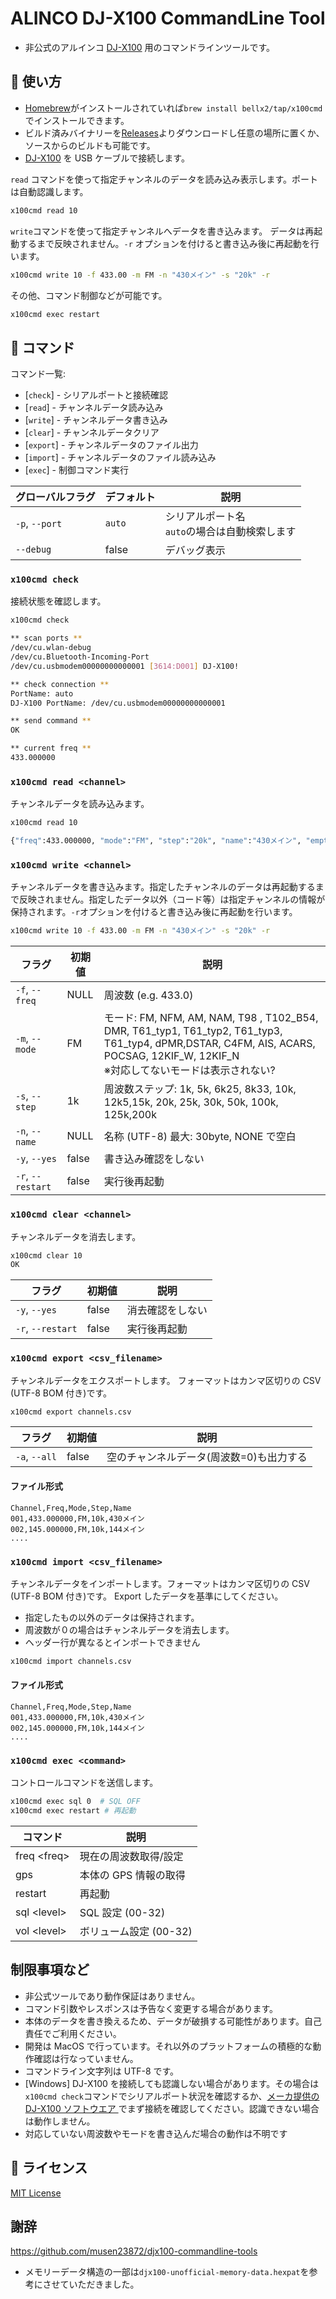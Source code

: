 <!-- <p align="center">
日本語 | <a href="./README_en.md">English</a>
</p> -->

# ALINCO DJ-X100 CommandLine Tool

- 非公式のアルインコ [DJ-X100](https://www.alinco.co.jp/product/electron/detail/djx100.html) 用のコマンドラインツールです。

## :beginner: 使い方

- [Homebrew](https://brew.sh/index_ja)がインストールされていれば`brew install bellx2/tap/x100cmd`でインストールできます。
- ビルド済みバイナリーを[Releases](https://github.com/bellx2/x100cmd/releases/)よりダウンロードし任意の場所に置くか、ソースからのビルドも可能です。
- [DJ-X100](https://www.alinco.co.jp/product/electron/detail/djx100.html) を USB ケーブルで接続します。

`read` コマンドを使って指定チャンネルのデータを読み込み表示します。ポートは自動認識します。

```sh
x100cmd read 10
```

`write`コマンドを使って指定チャンネルへデータを書き込みます。
データは再起動するまで反映されません。`-r` オプションを付けると書き込み後に再起動を行います。

```sh
x100cmd write 10 -f 433.00 -m FM -n "430メイン" -s "20k" -r
```

その他、コマンド制御などが可能です。

```sh
x100cmd exec restart
```

## :rocket: コマンド

コマンド一覧:

- [`check`] - シリアルポートと接続確認
- [`read`] - チャンネルデータ読み込み
- [`write`] - チャンネルデータ書き込み
- [`clear`] - チャンネルデータクリア
- [`export`] - チャンネルデータのファイル出力
- [`import`] - チャンネルデータのファイル読み込み
- [`exec`] - 制御コマンド実行

| グローバルフラグ | デフォルト | 説明                                               |
| ---------------- | ---------- | -------------------------------------------------- |
| `-p`, `--port`   | `auto`     | シリアルポート名 <br/>`auto`の場合は自動検索します |
| `--debug`        | false      | デバッグ表示                                       |

### `x100cmd check`

接続状態を確認します。

```sh
x100cmd check

** scan ports **
/dev/cu.wlan-debug
/dev/cu.Bluetooth-Incoming-Port
/dev/cu.usbmodem00000000000001 [3614:D001] DJ-X100!

** check connection **
PortName: auto
DJ-X100 PortName: /dev/cu.usbmodem00000000000001

** send command **
OK

** current freq **
433.000000
```

### `x100cmd read <channel>`

チャンネルデータを読み込みます。

```sh
x100cmd read 10

{"freq":433.000000, "mode":"FM", "step":"20k", "name":"430メイン", "empty": false}
```

### `x100cmd write <channel>`

チャンネルデータを書き込みます。指定したチャンネルのデータは再起動するまで反映されません。指定したデータ以外（コード等）は指定チャンネルの情報が保持されます。`-r`オプションを付けると書き込み後に再起動を行います。

```sh
x100cmd write 10 -f 433.00 -m FM -n "430メイン" -s "20k" -r
```

| フラグ            | 初期値 | 説明                                                                                                                                                                                   |
| ----------------- | ------ | -------------------------------------------------------------------------------------------------------------------------------------------------------------------------------------- |
| `-f`, `--freq`    | NULL   | 周波数 (e.g. 433.0)                                                                                                                                                                    |
| `-m`, `--mode`    | FM     | モード: FM, NFM, AM, NAM, T98 , T102_B54, DMR, T61_typ1, T61_typ2, T61_typ3, T61_typ4, dPMR,DSTAR, C4FM, AIS, ACARS, POCSAG, 12KIF_W, 12KIF_N <br />※対応してないモードは表示されない? |
| `-s`, `--step`    | 1k     | 周波数ステップ: 1k, 5k, 6k25, 8k33, 10k, 12k5,15k, 20k, 25k, 30k, 50k, 100k, 125k,200k                                                                                                 |
| `-n`, `--name`    | NULL   | 名称 (UTF-8) 最大: 30byte, NONE で空白                                                                                                                                                 |
| `-y`, `--yes`     | false  | 書き込み確認をしない                                                                                                                                                                   |
| `-r`, `--restart` | false  | 実行後再起動                                                                                                                                                                           |

### `x100cmd clear <channel>`

チャンネルデータを消去します。

```sh
x100cmd clear 10
OK
```

| フラグ            | 初期値 | 説明             |
| ----------------- | ------ | ---------------- |
| `-y`, `--yes`     | false  | 消去確認をしない |
| `-r`, `--restart` | false  | 実行後再起動     |

### `x100cmd export <csv_filename>`

チャンネルデータをエクスポートします。
フォーマットはカンマ区切りの CSV (UTF-8 BOM 付き)です。

```sh
x100cmd export channels.csv
```

| フラグ        | 初期値 | 説明                                     |
| ------------- | ------ | ---------------------------------------- |
| `-a`, `--all` | false  | 空のチャンネルデータ(周波数=0)も出力する |

#### ファイル形式

```:csv
Channel,Freq,Mode,Step,Name
001,433.000000,FM,10k,430メイン
002,145.000000,FM,10k,144メイン
....
```

### `x100cmd import <csv_filename>`

チャンネルデータをインポートします。フォーマットはカンマ区切りの CSV (UTF-8 BOM 付き)です。
Export したデータを基準にしてください。

- 指定したもの以外のデータは保持されます。
- 周波数が０の場合はチャンネルデータを消去します。
- ヘッダー行が異なるとインポートできません

```sh
x100cmd import channels.csv
```

#### ファイル形式

```:csv
Channel,Freq,Mode,Step,Name
001,433.000000,FM,10k,430メイン
002,145.000000,FM,10k,144メイン
....
```

### `x100cmd exec <command>`

コントロールコマンドを送信します。

```sh
x100cmd exec sql 0  # SQL OFF
x100cmd exec restart # 再起動
```

| コマンド     | 説明                   |
| ------------ | ---------------------- |
| freq \<freq> | 現在の周波数取得/設定  |
| gps          | 本体の GPS 情報の取得  |
| restart      | 再起動                 |
| sql \<level> | SQL 設定 (00-32)       |
| vol \<level> | ボリューム設定 (00-32) |

## 制限事項など

- 非公式ツールであり動作保証はありません。
- コマンド引数やレスポンスは予告なく変更する場合があります。
- 本体のデータを書き換えるため、データが破損する可能性があります。自己責任でご利用ください。
- 開発は MacOS で行っています。それ以外のプラットフォームの積極的な動作確認は行なっていません。
- コマンドライン文字列は UTF-8 です。
- [Windows] DJ-X100 を接続しても認識しない場合があります。その場合は`x100cmd check`コマンドでシリアルポート状況を確認するか、[メーカ提供の DJ-X100 ソフトウエア
  ](https://www.alinco.co.jp/product/electron/soft/softdl02/index.html)でまず接続を確認してください。認識できない場合は動作しません。
- 対応していない周波数やモードを書き込んだ場合の動作は不明です

## :memo: ライセンス

[MIT License](./LICENSE)

## 謝辞

<https://github.com/musen23872/djx100-commandline-tools>

- メモリーデータ構造の一部は`djx100-unofficial-memory-data.hexpat`を参考にさせていただきました。
